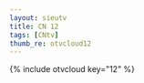 ```yaml
--- 
layout: sieutv
title: CN 12
tags: [CNtv]
thumb_re: otvcloud12
---
```

{% include otvcloud key="12" %} 

